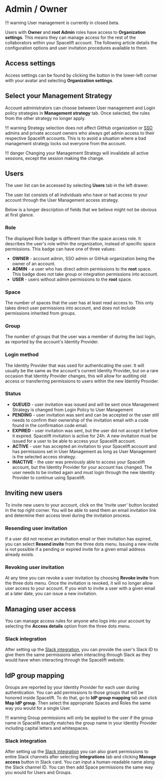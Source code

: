 # Admin / Owner

!!! warning
    User management is currently in closed beta.

Users with **Owner** and **root Admin** roles have access to **Organization settings**. This means they can manage access for the rest of the collaborators within your Spacelift account. The following article details the configuration options and user invitation procedures available to them.

## Access settings

Access settings can be found by clicking the button in the lower-left corner with your avatar and selecting **Organization settings**.

## Select your Management Strategy

Account administrators can choose between User management and Login policy strategies in **Management strategy** tab. Once selected, the rules from the other strategy no longer apply.

!!! warning
    Strategy selection does not affect GitHub organization or [SSO](../../integrations/single-sign-on/README.md) admins and private account owners who always get admin access to their respective Spacelift accounts. This is to avoid a situation where a bad management strategy locks out everyone from the account.

!!! danger
    Changing your Management Strategy will invalidate all active sessions, except the session making the change.

## Users

The user list can be accessed by selecting **Users** tab in the left drawer.

The user list consists of all individuals who have or had access to your account through the User Management access strategy.

Below is a longer description of fields that we believe might not be obvious at first glance.

### Role

The displayed Role badge is different than the space access role. It describes the user's role within the organization, instead of specific space permissions. This badge can have one of three values:

- **OWNER** - account admin, SSO admin or GitHub organization being the owner of an account.
- **ADMIN** - a user who has direct admin permissions to the **root** space. This badge does not take group or integration permissions into account.
- **USER** - users without admin permissions to the **root** space.

### Space

The number of spaces that the user has at least read access to. This only takes direct user permissions into account, and does not include permissions inherited from groups.

### Group

The number of groups that the user was a member of during the last login, as reported by the account's Identity Provider.

### Login method

The Identity Provider that was used for authenticating the user. It will usually be the same as the account's current Identity Provider, but on a rare occasion that Identity Provider changes, this will allow for auditing old access or transferring permissions to users within the new Identity Provider.

### Status

- **QUEUED** - user invitation was issued and will be sent once Management Strategy is changed from Login Policy to User Management
- **PENDING** - user invitation was sent and can be accepted or the user still needs to confirm their ownership of the invitation email with a code found in the confirmation code email.
- **EXPIRED** - user invitation was sent, but the user did not accept it before it expired. Spacelift invitation is active for 24h. A new invitation must be issued for a user to be able to access your Spacelift account.
- **ACTIVE** - user has accepted an invitation to your Spacelift account and has permissions set in User Management as long as User Management is the selected access strategy.
- **INACTIVE** - the user was previously able to access your Spacelift account, but the Identity Provider for your account has changed. The user needs to be invited again and must login through the new Identity Provider to continue using Spacelift.

## Inviting new users

To invite new users to your account, click on the 'Invite user' button located in the top right corner. You will be able to send them an email invitation link and determine their access level during the invitation process.

### Resending user invitation

If a user did not receive an invitation email or their invitation has expired, you can select **Resend invite** from the three dots menu. Issuing a new invite is not possible if a pending or expired invite for a given email address already exists.

### Revoking user invitation

At any time you can revoke a user invitation by choosing **Revoke invite** from the three dots menu. Once the invitation is revoked, it will no longer allow user access to your account. If you wish to invite a user with a given email at a later date, you can issue a new invitation.

## Managing user access

You can manage access rules for anyone who logs into your account by selecting the **Access details** option from the three dots menu.

### Slack integration

After setting up the [Slack integration](../../integrations/chatops/slack.md), you can provide the user's Slack ID to give them the same permissions when interacting through Slack as they would have when interacting through the Spacelift website.

## IdP group mapping

Groups are reported by your Identity Provider for each user during authentication. You can add permissions to those groups that will be honored inside Spacelift. To do that, go to **IdP group mapping** tab and click **Map IdP group**. Then select the appropriate Spaces and Roles the same way you would for a single User.

!!! warning
    Group permissions will only be applied to the user if the group name in Spacelift exactly matches the group name in your Identity Provider including capital letters and whitespaces.

### Slack integration

After setting up the [Slack integration](../../integrations/chatops/slack.md) you can also grant permissions to entire Slack channels after selecting **Integrations** tab and clicking **Manage access** button in Slack card. You can input a human-readable name along the Slack channel ID. You can then add Space permissions the same way you would for Users and Groups.

